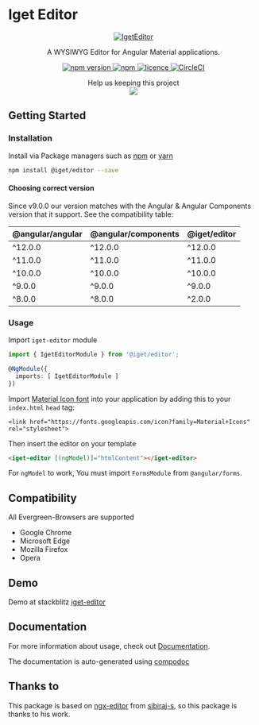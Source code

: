 # Iget Editor

<p align="center">
  <a href="https://github.com/iget-master/iget-editor">
   <img src="https://raw.githubusercontent.com/iget-master/iget-editor/master/src/assets/icons/iget-editor.png" alt="IgetEditor">
  </a>
</p>
<p align="center">A WYSIWYG Editor for Angular Material applications.</p>
<p align="center">
  <a href="https://www.npmjs.com/package/@iget/editor">
    <img alt="npm version" src="https://img.shields.io/npm/v/@iget/editor.svg">
  </a>
  <a href="https://www.npmjs.com/package/@iget/editor">
    <img alt="npm" src="https://img.shields.io/npm/dm/@iget/editor.svg">
  </a>
  <a href="https://github.com/iget-master/iget-editor/blob/master/LICENSE">
    <img alt="licence" src="https://img.shields.io/npm/l/@iget/editor.svg">
  </a>
  <a href="https://circleci.com/gh/iget-master/iget-editor">
    <img alt="CircleCI" src="https://circleci.com/gh/iget-master/iget-editor.svg?style=svg">
  </a>
</p>
<p align="center">
  Help us keeping this project</br><a href="https://www.paypal.com/cgi-bin/webscr?cmd=_s-xclick&hosted_button_id=PG6CGJ9TQPSFL"><img src="https://www.paypalobjects.com/en_US/i/btn/btn_donate_LG.gif"></a>
</p>

## Getting Started

### Installation

Install via Package managers such as [npm][npm] or [yarn][yarn]

```bash
npm install @iget/editor --save
```

#### Choosing correct version

Since v9.0.0 our version matches with the Angular & Angular Components
version that it support. See the compatibility table:

| @angular/angular | @angular/components | @iget/editor |
| ---------------- | ------------------- | ------------ |
|     ^12.0.0      | ^12.0.0             |    ^12.0.0   |
|     ^11.0.0      | ^11.0.0             |    ^11.0.0   |
|     ^10.0.0      | ^10.0.0             |    ^10.0.0   |
|     ^9.0.0       | ^9.0.0              |    ^9.0.0    |
|     ^8.0.0       | ^8.0.0              |    ^2.0.0    |

### Usage

Import `iget-editor` module

```typescript
import { IgetEditorModule } from '@iget/editor';

@NgModule({
  imports: [ IgetEditorModule ]
})
```

Import [Material Icon font](https://material.io/tools/icons/) into your application by adding this to your `index.html` `head` tag:

    <link href="https://fonts.googleapis.com/icon?family=Material+Icons" rel="stylesheet">
 
Then insert the editor on your template

```html
<iget-editor [(ngModel)]="htmlContent"></iget-editor>
```

For `ngModel` to work, You must import `FormsModule` from `@angular/forms`.


## Compatibility

All Evergreen-Browsers are supported

* Google Chrome
* Microsoft Edge
* Mozilla Firefox
* Opera

## Demo

Demo at stackblitz [iget-editor](https://iget-editor.stackblitz.io/)

## Documentation

For more information about usage, check out [Documentation](https://iget-master.github.io/iget-editor/).

The documentation is auto-generated using [compodoc][compodoc]

## Thanks to

This package is based on [ngx-editor](https://github.com/sibiraj-s/ngx-editor) from [sibiraj-s](https://github.com/sibiraj-s), so this package is thanks to his work.  

[npm]: https://www.npmjs.com/
[yarn]: https://yarnpkg.com/lang/en/
[github]: https://iget-master.github.io/
[compodoc]: https://compodoc.github.io/website/

